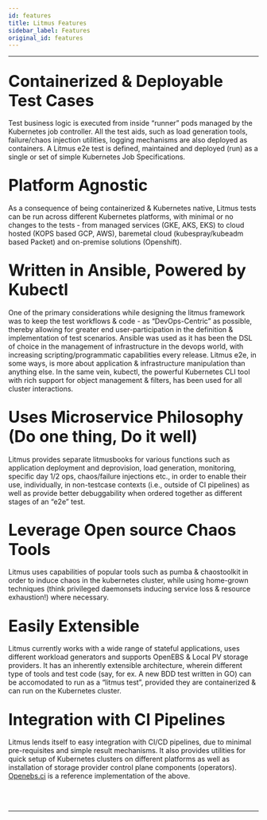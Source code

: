 ```yaml
---
id: features
title: Litmus Features
sidebar_label: Features
original_id: features
---
```


---

## <font size="6">Containerized & Deployable Test Cases</font>

Test business logic is executed from inside “runner” pods managed by the Kubernetes
job controller. All the test aids, such as load generation tools, failure/chaos
injection utilities, logging mechanisms are also deployed as containers. A Litmus
e2e test is defined, maintained and deployed (run) as a single or set of simple
Kubernetes Job Specifications.

## <font size="6">Platform Agnostic</font>

As a consequence of being containerized & Kubernetes native, Litmus tests can be run
across different Kubernetes platforms, with minimal or no changes to the tests - from
managed services (GKE, AKS, EKS) to cloud hosted (KOPS based GCP, AWS), baremetal
cloud (kubespray/kubeadm based Packet) and on-premise solutions (Openshift).

## <font size="6">Written in Ansible, Powered by Kubectl</font>

One of the primary considerations while designing the litmus framework was to keep
the test workflows & code - as “DevOps-Centric” as possible, thereby allowing for
greater end user-participation in the definition & implementation of test scenarios.
Ansible was used as it has been the DSL of choice in the management of infrastructure
in the devops world, with increasing scripting/programmatic capabilities every release.
Litmus e2e, in some ways, is more about application & infrastructure manipulation
than anything else. In the same vein, kubectl, the powerful Kubernetes CLI tool with
rich support for object management & filters, has been used for all cluster interactions.

## <font size="6">Uses Microservice Philosophy (Do one thing, Do it well)</font>

Litmus provides separate litmusbooks for various functions such as application deployment
and deprovision, load generation, monitoring, specific day 1/2 ops, chaos/failure
injections etc., in order to enable their use, individually, in non-testcase contexts
(i.e., outside of CI pipelines) as well as provide better debuggability when ordered
together as different stages of an “e2e” test.

## <font size="6">Leverage Open source Chaos Tools</font>

Litmus uses capabilities of popular tools such as pumba & chaostoolkit in order to
induce chaos in the kubernetes cluster, while using home-grown techniques
(think privileged daemonsets inducing service loss & resource exhaustion!) where
necessary.

## <font size="6">Easily Extensible</font>

Litmus currently works with a wide range of stateful applications, uses different
workload generators and supports OpenEBS & Local PV storage providers. It has an
inherently extensible architecture, wherein different type of tools and test code
(say, for ex. A new BDD test written in GO) can be accomodated to run as a “litmus test”,
provided they are containerized & can run on the Kubernetes cluster.

## <font size="6">Integration with CI Pipelines</font>

Litmus lends itself to easy integration with CI/CD pipelines, due to minimal
pre-requisites and simple result mechanisms. It also provides utilities for quick setup
of Kubernetes clusters on different platforms as well as installation of storage provider
control plane components (operators). [Openebs.ci](https://openebs.ci) is a reference
implementation of the above.

<br/>

<br/>

<hr/>

<br/>

<br/>

